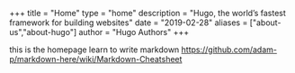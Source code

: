 +++
title = "Home"
type = "home"
description = "Hugo, the world’s fastest framework for building websites"
date = "2019-02-28"
aliases = ["about-us","about-hugo"]
author = "Hugo Authors"
+++

this is the homepage learn to write markdown https://github.com/adam-p/markdown-here/wiki/Markdown-Cheatsheet